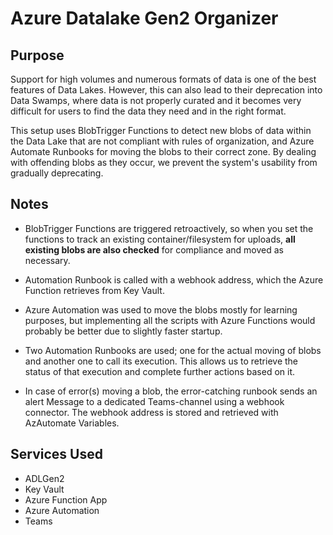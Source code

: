 # Azure Datalake Gen2 Organizer

## Purpose
Support for high volumes and numerous formats of data is one of the best features of Data Lakes. However, this can also lead to their deprecation into Data Swamps, where data is not properly curated and it becomes very difficult for users to find the data they need and in the right format.

This setup uses BlobTrigger Functions to detect new blobs of data within the Data Lake that are not compliant with rules of organization, and Azure Automate Runbooks for moving the blobs to their correct zone. By dealing with offending blobs as they occur, we prevent the system's usability from gradually deprecating.


## Notes

- BlobTrigger Functions are triggered retroactively, so when you set the functions to track an existing container/filesystem for uploads, **all existing blobs are also checked** for compliance and moved as necessary.

- Automation Runbook is called with a webhook address, which the Azure Function retrieves from Key Vault.

- Azure Automation was used to move the blobs mostly for learning purposes, but implementing all the scripts with Azure Functions would probably be better due to slightly faster startup. 

- Two Automation Runbooks are used; one for the actual moving of blobs and another one to call its execution. This allows us to retrieve the status of that execution and complete further actions based on it.

- In case of error(s) moving a blob, the error-catching runbook sends an alert Message to a dedicated Teams-channel using a webhook connector. The webhook address is stored and retrieved with AzAutomate Variables.


## Services Used

- ADLGen2
- Key Vault
- Azure Function App
- Azure Automation
- Teams
